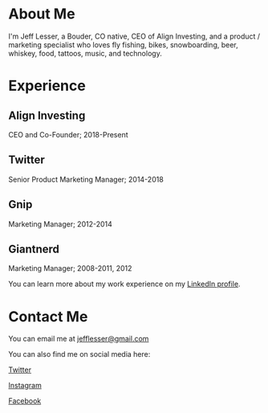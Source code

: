 # About Me
I'm Jeff Lesser, a Bouder, CO native, CEO of Align Investing, and a product / marketing specialist who loves fly fishing, bikes, snowboarding, beer, whiskey, food, tattoos, music, and technology.

# Experience
## Align Investing
CEO and Co-Founder; 2018-Present

## Twitter
Senior Product Marketing Manager; 2014-2018

## Gnip
Marketing Manager; 2012-2014

## Giantnerd
Marketing Manager; 2008-2011, 2012

You can learn more about my work experience on my [LinkedIn profile](https://www.linkedin.com/in/jefflesser/).

# Contact Me
You can email me at [jefflesser@gmail.com](mailto:jefflesser@gmail.com)

You can also find me on social media here:

[Twitter](https://twitter.com/jefflesser)

[Instagram](https://instagram.com/jefflesser)

[Facebook](https://facebook.com/jefflesser)

